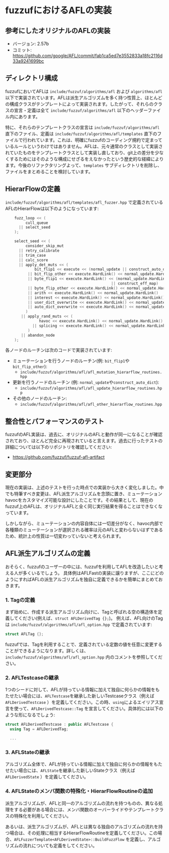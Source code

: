 # fuzzufにおけるAFLの実装

## 参考にしたオリジナルのAFLの実装

 - バージョン: 2.57b
 - コミット:   https://github.com/google/AFL/commit/fab1ca5ed7e3552833a18fc2116d33a9241699bc

## ディレクトリ構成

fuzzufにおいてAFLは `include/fuzzuf/algorithms/afl` および `algorithms/afl` 以下で実装されています。AFLは派生アルゴリズムを多く持つ性質上、ほとんどの構成クラスがテンプレートによって実装されます。したがって、それらのクラスの宣言・定義は全て `include/fuzzuf/algorithms/afl` 以下のヘッダーファイル内にあります。

特に、それらのテンプレートクラスの宣言は `include/fuzzuf/algorithms/afl` 直下のファイル、定義は `include/fuzzuf/algorithms/afl/templates` 直下のファイルで行われています。これは、明確にfuzzufのコーディング規約で定まっているルールというわけではありません。AFLは、元々通常のクラスとして実装されていたものをテンプレートクラスとして実装し直しており、git上の差分を少なくするためにはそのような構成にせざるをえなかったという歴史的な経緯によります。今後のリファクタリングよって、`templates` サブディレクトリを削除し、ファイルをまとめることを検討しています。

## HierarFlowの定義

`include/fuzzuf/algorithms/afl/templates/afl_fuzzer.hpp` で定義されているAFLのHierarFlowは以下のようになっています:

```cpp
    fuzz_loop << (
         cull_queue
      || select_seed
    );

    select_seed << (
         consider_skip_mut
      || retry_calibrate
      || trim_case
      || calc_score
      || apply_det_muts << (
             bit_flip1 << execute << (normal_update || construct_auto_dict)
          || bit_flip_other << execute.HardLink() << normal_update.HardLink()
          || byte_flip1 << execute.HardLink() << (normal_update.HardLink()
                                               || construct_eff_map)
          || byte_flip_other << execute.HardLink() << normal_update.HardLink()
          || arith << execute.HardLink() << normal_update.HardLink()
          || interest << execute.HardLink() << normal_update.HardLink()
          || user_dict_overwrite << execute.HardLink() << normal_update.HardLink()
          || auto_dict_overwrite << execute.HardLink() << normal_update.HardLink()
         )
       || apply_rand_muts << (
               havoc << execute.HardLink() << normal_update.HardLink()
            || splicing << execute.HardLink() << normal_update.HardLink()
          )
       || abandon_node
    );
```

各ノードのルーチンは次のコードで実装されています:

- ミューテーションを行うノードのルーチン(例: `bit_flip1`や`bit_flip_other`):
  - `include/fuzzuf/algorithms/afl/afl_mutation_hierarflow_routines.hpp`
- 更新を行うノードのルーチン (例: `normal_update`や`construct_auto_dict`):
  - `include/fuzzuf/algorithms/afl/afl_update_hierarflow_routines.hpp`
- その他のノードのルーチン:
  - `include/fuzzuf/algorithms/afl/afl_other_hierarflow_routines.hpp`

## 整合性とパフォーマンスのテスト

fuzzufのAFL実装は、過去に、オリジナルのAFLと動作が同一になることが確認されており、ほとんど完全に再現されていると言えます。過去に行ったテストの詳細については以下のリポジトリを確認してください:

* https://github.com/fuzzuf/fuzzuf-afl-artifact

## 変更部分

現在の実装は、上述のテストを行った時点での実装から大きく変化しました。中でも特筆すべき変更は、AFL派生アルゴリズムを念頭に置き、ミューテーションhavocをカスタマイズ可能な設計にしたことです。その結果として、現在のfuzzuf上のAFLは、オリジナルAFLと全く同じ実行結果を得ることはできなくなっています。

しかしながら、ミューテーションの内容自体には一切差分がなく、havoc内部で各種類のミューテーションが選択される確率は元のAFLと変わらないはずであるため、統計上の性質は一切変わっていないと考えられます。

## AFL派生アルゴリズムの定義

おそらく、fuzzufのユーザーの中には、fuzzufを利用してAFLを改造したいと考える人が多くいるでしょう。
具体例はAFLFastの実装に譲りますが、ここにどのようにすればAFLの派生アルゴリズムを独自に定義できるかを簡単にまとめておきます。

### 1. Tagの定義

まず始めに、作成する派生アルゴリズム向けに、Tagと呼ばれる空の構造体を定義してください(例えば、`struct AFLDerivedTag {};`)。
例えば、AFL向けのTagは `include/fuzzuf/algorithms/afl/afl_option.hpp` で定義されています:

```cpp
struct AFLTag {};
```

fuzzufでは、Tagを利用することで、定義されている定数の値を任意に変更することができるようになります。詳しくは、`include/fuzzuf/algorithms/afl/afl_option.hpp` 内のコメントを参照してください。

### 2. AFLTestcaseの継承

1つのシードに対して、AFLが持っている情報に加えて独自に何らかの情報をもたせたい場合には、`AFLTestcase`を継承した新しいTestcaseクラス（例えば `AFLDerivedTestcase` ）を定義してください。この時、`using`によるエイリアス宣言を使って、`AFLDerivedTestcase::Tag` を宣言してください。具体的には以下のような形になるでしょう:

```cpp
struct AFLDerivedTestcase : public AFLTestcase {
  using Tag = AFLDerivedTag;

  ...
```

### 3. AFLStateの継承

アルゴリズム全体で、AFLが持っている情報に加えて独自に何らかの情報をもたせたい場合には、`AFLState`を継承した新しいStateクラス（例えば `AFLDerivedState` ）を定義してください。

### 4. AFLStateのメンバ関数の特殊化・HierarFlowRoutineの追加

派生アルゴリズムが、AFLと同一のアルゴリズムの流れを持つものの、異なる処理をする必要がある場合には、メンバ関数のオーバーライドやテンプレートクラスの特殊化を利用してください。

あるいは、派生アルゴリズムが、AFLとは異なる独自のアルゴリズムの流れを持つ場合は、その処理に相当するHierarFlowRoutineを定義してください。この場合、`AFLFuzzerTemplate<AFLDerivedState>::BuildFuzzFlow` を定義し、アルゴリズムの流れについても定義をしてください。
